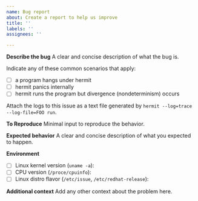 ```yaml
---
name: Bug report
about: Create a report to help us improve
title: ''
labels: ''
assignees: ''

---
```


**Describe the bug**
A clear and concise description of what the bug is.

Indicate any of these common scenarios that apply:

- [ ] a program hangs under hermit
- [ ] hermit panics internally
- [ ] hermit runs the program but divergence (nondeterminism) occurs

Attach the logs to this issue as a text file generated by `hermit --log=trace --log-file=FOO run`.

**To Reproduce**
Minimal input to reproduce the behavior.

**Expected behavior**
A clear and concise description of what you expected to happen.

**Environment**

- [ ] Linux kernel version (`uname -a`):
- [ ] CPU version (`/proce/cpuinfo`):
- [ ] Linux distro flavor (`/etc/issue`, `/etc/redhat-release`):

**Additional context**
Add any other context about the problem here.
